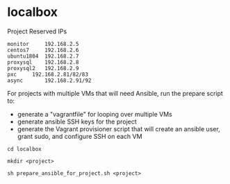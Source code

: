 # localbox
Project Reserved IPs
```
monitor		192.168.2.5
centos7		192.168.2.6
ubuntu1804	192.168.2.7
proxysql	192.168.2.8
proxysql2	192.168.2.9
pxc		192.168.2.81/82/83
async		192.168.2.91/92
```

For projects with multiple VMs that will need Ansible, run the prepare script to:
- generate a "vagrantfile" for looping over multiple VMs
- generate ansible SSH keys for the project
- generate the Vagrant provisioner script that will create an ansible user, grant sudo, and configure SSH on each VM

```
cd localbox

mkdir <project>

sh prepare_ansible_for_project.sh <project>
```
